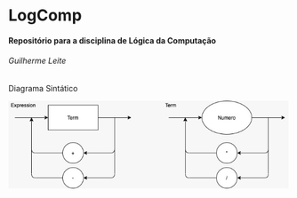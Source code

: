 # LogComp
#### Repositório para a disciplina de Lógica da Computação  

###### Guilherme Leite

Diagrama Sintático

![Image of DS](./DS.jpg)
